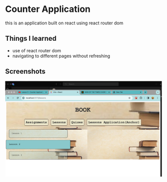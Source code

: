 # Counter Application

this is an application built on react using react router dom

## Things I learned

<ul>
<li>use of react router dom </li>
<li>navigating to different pages without refreshing</li>

</ul>

## Screenshots

<img alt="books.png" src="./src/assets/books.png">

